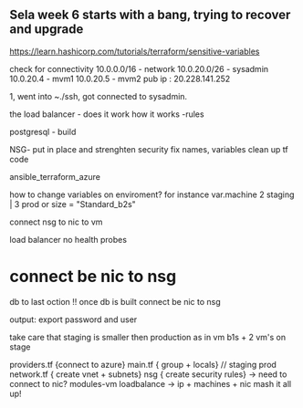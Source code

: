 ## Sela week 6 starts with a bang, trying to recover and upgrade

https://learn.hashicorp.com/tutorials/terraform/sensitive-variables

check for connectivity
10.0.0.0/16 - network
10.0.20.0/26 - sysadmin
10.0.20.4 - mvm1
10.0.20.5 - mvm2
pub ip : 20.228.141.252


1, went into ~./ssh, got connected to sysadmin.

the load balancer - does it work
how it works -rules

postgresql - build

NSG- put in place and strenghten security
fix names, variables clean up tf code



ansible_terraform_azure

how to change variables on enviroment?
for instance var.machine 2 staging | 3 prod
or size                   = "Standard_b2s"


connect nsg to nic to vm

load balancer no health probes

# connect be nic to nsg


<!-- need to build a deploy-

production | staging -->

db to last oction
!! once db is built
connect be nic to nsg

output:
export password and user

take care that staging is smaller then production as in vm b1s + 2 vm's on stage

providers.tf {connect to azure}
main.tf { group + locals} // staging prod
network.tf { create vnet + subnets}
nsg { create security rules} -> need to connect to nic?
modules-vm
loadbalance -> ip + machines + nic mash it all up!
